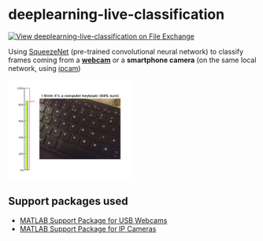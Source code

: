 # deeplearning-live-classification
[![View deeplearning-live-classification on File Exchange](https://www.mathworks.com/matlabcentral/images/matlab-file-exchange.svg)](https://www.mathworks.com/matlabcentral/fileexchange/99854-deeplearning-live-classification)

Using [SqueezeNet](https://www.mathworks.com/help/deeplearning/ref/squeezenet.html) (pre-trained convolutional neural network) to classify frames coming from a [**webcam**](https://www.mathworks.com/help/supportpkg/usbwebcams/ug/webcam.html) or a **smartphone camera** (on the same local network, using [ipcam](https://www.mathworks.com/help/supportpkg/ipcamera/ug/ipcam.html))

<img src="https://github.com/kevduc/deeplearning-live-classification/raw/main/screenshot.png" alt="Live classification screenshot" width="50%" />

## Support packages used
- [MATLAB Support Package for USB Webcams](https://www.mathworks.com/matlabcentral/fileexchange/45182-matlab-support-package-for-usb-webcams)
- [MATLAB Support Package for IP Cameras](https://www.mathworks.com/matlabcentral/fileexchange/49824-matlab-support-package-for-ip-cameras)
